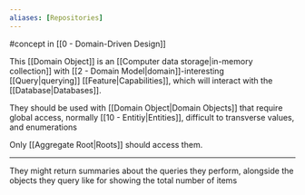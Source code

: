 ```yaml
---
aliases: [Repositories]
---
```


#concept in [[0 - Domain-Driven Design]]

This [[Domain Object]] is an [[Computer data storage|in-memory collection]] with [[2 - Domain Model|domain]]-interesting [[Query|querying]] [[Feature|Capabilities]], which will interact with the [[Database|Databases]].

They should be used with [[Domain Object|Domain Objects]] that require global access, normally [[10 - Entitiy|Entities]], difficult to transverse values, and enumerations

Only [[Aggregate Root|Roots]] should access them.

---

They might return summaries about the queries they perform, alongside the objects they query like for showing the total number of items
